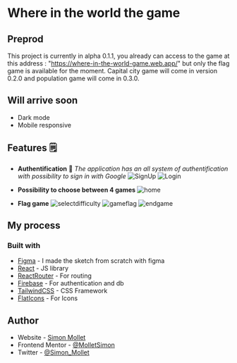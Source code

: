 # Where in the world the game

## Preprod
This project is currently in alpha 0.1.1, you already can access to the game at this address : "https://where-in-the-world-game.web.app/" but only the flag game is available for the moment. Capital city game will come in version 0.2.0 and population game will come in 0.3.0.

## Will arrive soon 
- Dark mode 
- Mobile responsive

## Features 🗒
- **Authentification** 🔐
_The application has an all system of authentification with possibility to sign in with Google_
![SignUp](https://user-images.githubusercontent.com/43732526/180105371-4647108e-5d9c-4443-8a8a-c4849f7fdf25.png)
![Login](https://user-images.githubusercontent.com/43732526/180105368-937a43f3-50ab-4c48-8328-519ce1ee3d99.png)

- **Possibility to choose between 4 games**
![home](https://user-images.githubusercontent.com/43732526/180105377-a9e044f2-a0d1-4dc4-ada6-7024d94b423c.png)

- **Flag game**
![selectdifficulty](https://user-images.githubusercontent.com/43732526/180105369-0782272a-a890-4ce4-b5e1-58bf9935c7ca.png)
![gameflag](https://user-images.githubusercontent.com/43732526/180105375-ab4f0680-317c-4145-b7b9-6b08cc90bdb2.png)
![endgame](https://user-images.githubusercontent.com/43732526/180105372-f5553616-2316-4165-b84f-3b501400af48.png)

## My process

### Built with
- [Figma](https://www.figma.com/) - I made the sketch from scratch with figma
- [React](https://reactjs.org/) - JS library
- [ReactRouter](https://reactrouter.com/docs/en/v6/getting-started/overview) - For routing
- [Firebase](https://firebase.google.com) - For authentication and db
- [TailwindCSS](https://tailwindcss.com/) - CSS Framework
- [FlatIcons](https://www.flaticon.com/) - For Icons

## Author

- Website - [Simon Mollet](https://simonmollet.fr)
- Frontend Mentor - [@MolletSimon](https://www.frontendmentor.io/profile/MolletSimon)
- Twitter - [@Simon_Mollet](https://www.twitter.com/simon_mollet)
